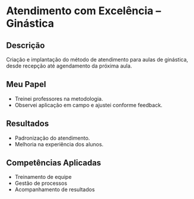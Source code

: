 # Atendimento com Excelência – Ginástica

## Descrição
Criação e implantação do método de atendimento para aulas de ginástica, desde recepção até agendamento da próxima aula.

## Meu Papel
- Treinei professores na metodologia.
- Observei aplicação em campo e ajustei conforme feedback.

## Resultados
- Padronização do atendimento.
- Melhoria na experiência dos alunos.

## Competências Aplicadas
- Treinamento de equipe
- Gestão de processos
- Acompanhamento de resultados
